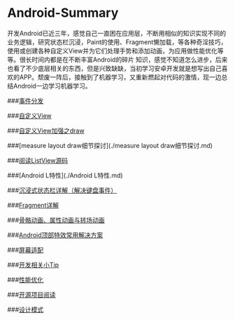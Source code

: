 # Android-Summary
开发Android已近三年，感觉自己一直困在应用层，不断用相似的知识实现不同的业务逻辑，研究状态栏沉浸，Paint的使用、Fragment懒加载，等各种奇淫技巧，使用或创建各种自定义View并为它们处理手势和添加动画，为应用做性能优化等等。很长时间内都是在不断丰富Android的碎片 知识，感觉不知道怎么进步，后来也看了不少底层相关的东西，但是兴致缺缺，当初学习安卓开发就是想写出自己喜欢的APP。颓废一阵后，接触到了机器学习，又重新燃起对代码的激情，现一边总结Android一边学习机器学习。

###[事件分发](./事件分发.md)

###[自定义View](./自定义View.md)

###[自定义View加强之draw](./自定义View加强之draw.md)

###[measure layout draw细节探讨](./measure layout draw细节探讨.md)

###[阅读ListView源码](./阅读ListView源码.md)

###[Android L特性](./Android L特性.md)

###[沉浸式状态栏详解（解决键盘事件）](./沉浸式状态栏详解.md)

###[Fragment详解](./Fragment详解.md)

###[骨骼动画、属性动画与转场动画](./动画相关.md)

###[Android顶部特效常用解决方案](./Android顶部特效常用解决方案.md)

###[屏幕适配](./屏幕适配.md)

###[开发相关小Tip](./开发相关小Tip.md)

###[性能优化](./性能优化.md)

###[开源项目阅读](./开源项目阅读.md)

###[设计模式](./设计模式.md)
